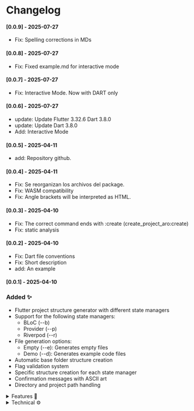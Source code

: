 # Changelog

#### [0.0.9] - 2025-07-27
- Fix: Spelling corrections in MDs 

#### [0.0.8] - 2025-07-27
- Fix: Fixed example.md for interactive mode

#### [0.0.7] - 2025-07-27
- Fix: Interactive Mode. Now with DART only

#### [0.0.6] - 2025-07-27
- update: Update Flutter 3.32.6 Dart 3.8.0
- update: Update Dart 3.8.0
- Add: Interactive Mode

#### [0.0.5] - 2025-04-11
- add: Repository github.

#### [0.0.4] - 2025-04-11
- Fix: Se reorganizan los archivos del package.
- Fix: WASM compatibility
- Fix: Angle brackets will be interpreted as HTML.

#### [0.0.3] - 2025-04-10
- Fix: The correct command ends with :create (create_project_aro:create)
- Fix: static analysis

#### [0.0.2] - 2025-04-10
- Fix: Dart file conventions
- Fix: Short description 
- add: An example

#### [0.0.1] - 2025-04-10

### Added ✨

- Flutter project structure generator with different state managers
- Support for the following state managers:
  - BLoC (--b)
  - Provider (--p)
  - Riverpod (--r)
- File generation options:
  - Empty (--e): Generates empty files
  - Demo (--d): Generates example code files
- Automatic base folder structure creation
- Flag validation system
- Specific structure creation for each state manager
- Confirmation messages with ASCII art
- Directory and project path handling


<details><summary>Features 🚀</summary>

- Automatic folder structure for presentation layer
- Integration with multiple state managers
- Flexible flag system for customized generation
- Support for demo and empty files

</details>

<details>
<summary>Technical ⚙️</summary>

- Asynchronous implementation for file handling
- Modular system for different state managers
- Flag validation using set intersection
- Directory handling using dart:io

</details>